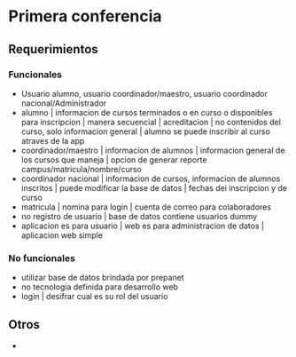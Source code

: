 # Primera conferencia
## Requerimientos
### Funcionales
- Usuario alumno, usuario coordinador/maestro, usuario coordinador nacional/Administrador
- alumno | informacion de cursos terminados o en curso o disponibles para inscripcion | manera secuencial | acreditacion | no contenidos del curso, solo informacion general | alumno se puede inscribir al curso atraves de la app
- coordinador/maestro | informacion de alumnos | informacion general de los cursos que maneja | opcion de generar reporte campus/matricula/nombre/curso
- coordinador nacional | informacion de cursos, informacion de alumnos inscritos | puede modificar la base de datos | fechas dei inscripcion y de curso
- matricula | nomina para login | cuenta de correo para colaboradores
- no registro de usuario | base de datos contiene usuarios dummy
- aplicacion es para usuario | web es para administracion de datos | aplicacion web simple

### No funcionales
- utilizar base de datos brindada por prepanet
- no tecnologia definida para desarrollo web
-  login | desifrar cual es su rol del usuario

## Otros
- 